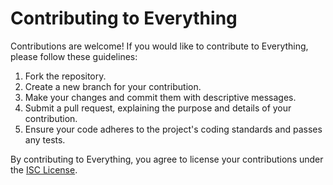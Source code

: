 ﻿# Contributing to Everything

Contributions are welcome! If you would like to contribute to Everything, please follow these guidelines:

1. Fork the repository.
2. Create a new branch for your contribution.
3. Make your changes and commit them with descriptive messages.
4. Submit a pull request, explaining the purpose and details of your contribution.
5. Ensure your code adheres to the project's coding standards and passes any tests.

By contributing to Everything, you agree to license your contributions under the [ISC License](LICENSE.md).
